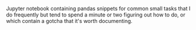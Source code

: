 Jupyter notebook containing pandas snippets for common small tasks
that I do frequently but tend to spend a minute or two figuring out
how to do, or which contain a gotcha that it's worth documenting.
